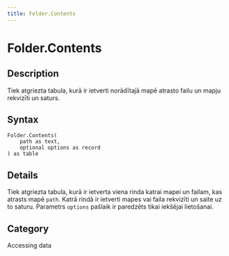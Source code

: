 ```yaml
---
title: Folder.Contents
---
```


# Folder.Contents


## Description

Tiek atgriezta tabula, kurā ir ietverti norādītajā mapē atrasto failu un mapju rekvizīti un saturs.


## Syntax

```powerquery
Folder.Contents(
    path as text,
    optional options as record
) as table
```


## Details

Tiek atgriezta tabula, kurā ir ietverta viena rinda katrai mapei un failam, kas atrasts mapē <code>path</code>. Katrā rindā ir ietverti mapes vai faila rekvizīti un saite uz to saturu. Parametrs <code>options</code> pašlaik ir paredzēts tikai iekšējai lietošanai.



## Category
Accessing data
